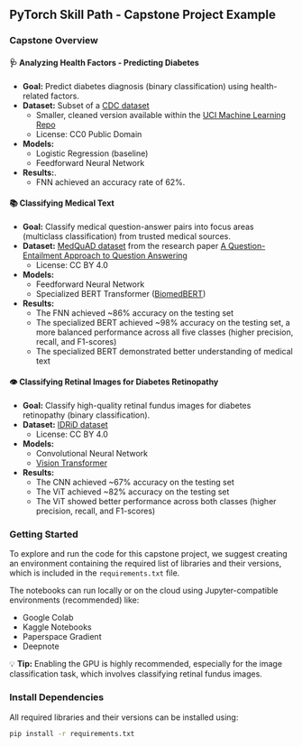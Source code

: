 ## PyTorch Skill Path - Capstone Project Example

### Capstone Overview

#### 🩺 Analyzing Health Factors - Predicting Diabetes
- **Goal:** Predict diabetes diagnosis (binary classification) using health-related factors.
- **Dataset:** Subset of a [CDC dataset](https://www.cdc.gov/brfss/annual_data/annual_2015.html)
    - Smaller, cleaned version available within the [UCI Machine Learning Repo](https://archive.ics.uci.edu/dataset/891/cdc+diabetes+health+indicators)
    - License: CC0 Public Domain
- **Models:**
  - Logistic Regression (baseline) 
  - Feedforward Neural Network
- **Results:**.
    - FNN achieved an accuracy rate of 62%.

#### 📚 Classifying Medical Text
- **Goal:** Classify medical question-answer pairs into focus areas (multiclass classification) from trusted medical sources.
- **Dataset:** [MedQuAD dataset](https://github.com/abachaa/MedQuAD/tree/master) from the research paper [A Question-Entailment Approach to Question Answering](https://arxiv.org/pdf/1901.08079)
    - License: CC BY 4.0
- **Models:**
    - Feedforward Neural Network
    - Specialized BERT Transformer ([BiomedBERT](https://huggingface.co/microsoft/BiomedNLP-BiomedBERT-base-uncased-abstract-fulltext)) 
- **Results:**
    - The FNN achieved ~86% accuracy on the testing set
    - The specialized BERT achieved ~98% accuracy on the testing set, a more balanced performance across all five classes (higher precision, recall, and F1-scores)
    - The specialized BERT demonstrated better understanding of medical text

#### 👁 Classifying Retinal Images for Diabetes Retinopathy 
- **Goal:** Classify high-quality retinal fundus images for diabetes retinopathy (binary classification). 
- **Dataset:** [IDRiD dataset](https://idrid.grand-challenge.org/Data/)
    - License: CC BY 4.0 
- **Models:**
    - Convolutional Neural Network
    - [Vision Transformer](https://huggingface.co/google/vit-base-patch16-224)
- **Results:**
    - The CNN achieved ~67% accuracy on the testing set
    - The ViT achieved ~82% accuracy on the testing set
    - The ViT showed better performance across both classes (higher precision, recall, and F1-scores)
 

### Getting Started

To explore and run the code for this capstone project, we suggest creating an environment containing the required list of libraries and their versions, which is included in the `requirements.txt` file. 

The notebooks can run locally or on the cloud using Jupyter-compatible environments (recommended) like:
- Google Colab
- Kaggle Notebooks
- Paperspace Gradient
- Deepnote

💡 **Tip:** Enabling the GPU is highly recommended, especially for the image classification task, which involves classifying retinal fundus images.

### Install Dependencies

All required libraries and their versions can be installed using:

```bash
pip install -r requirements.txt
```
